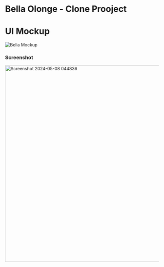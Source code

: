 # Bella Olonge - Clone Prooject

<h1>UI Mockup</h1>

![Bella Mockup](https://github.com/Devdenice/bella/assets/97163008/ad6dde5c-5b97-4b79-b7df-99d0f06db38f)

<h3>Screenshot</h3>

<img width="644" alt="Screenshot 2024-05-08 044836" src="https://github.com/Devdenice/bella/assets/97163008/01833e31-6bbe-4981-bdc3-9dc9255f31a4">
